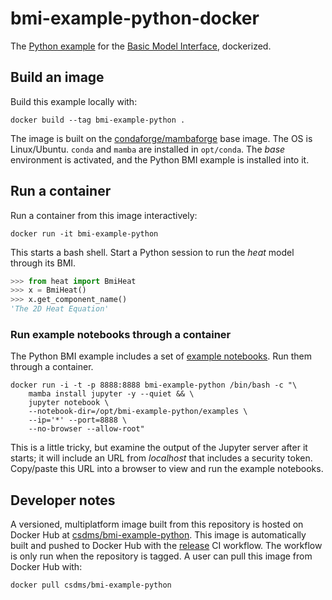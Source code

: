 # bmi-example-python-docker

The [Python example](https://github.com/csdms/bmi-example-python)
for the [Basic Model Interface](https://bmi.readthedocs.io),
dockerized.

## Build an image

Build this example locally with:
```
docker build --tag bmi-example-python .
```
The image is built on the [condaforge/mambaforge](https://hub.docker.com/r/condaforge/mambaforge) base image.
The OS is Linux/Ubuntu.
`conda` and `mamba` are installed in `opt/conda`.
The *base* environment is activated,
and the Python BMI example is installed into it.

## Run a container

Run a container from this image interactively:
```
docker run -it bmi-example-python
```
This starts a bash shell.
Start a Python session to run the *heat* model through its BMI.
```python
>>> from heat import BmiHeat
>>> x = BmiHeat()
>>> x.get_component_name()
'The 2D Heat Equation'
```

### Run example notebooks through a container

The Python BMI example includes a set of [example notebooks](https://github.com/csdms/bmi-example-python/tree/master/examples).
Run them through a container.
```
docker run -i -t -p 8888:8888 bmi-example-python /bin/bash -c "\
    mamba install jupyter -y --quiet && \
    jupyter notebook \
    --notebook-dir=/opt/bmi-example-python/examples \
    --ip='*' --port=8888 \
    --no-browser --allow-root"
```
This is a little tricky, but
examine the output of the Jupyter server after it starts;
it will include an URL from *localhost* that includes a security token.
Copy/paste this URL into a browser to view and run the example notebooks.

## Developer notes

A versioned, multiplatform image built from this repository is hosted on Docker Hub
at [csdms/bmi-example-python](https://hub.docker.com/repository/docker/csdms/bmi-example-python-docker/).
This image is automatically built and pushed to Docker Hub
with the [release](./.github/workflows/release.yml) CI workflow.
The workflow is only run when the repository is tagged.
A user can pull this image from Docker Hub with:
```
docker pull csdms/bmi-example-python
```
